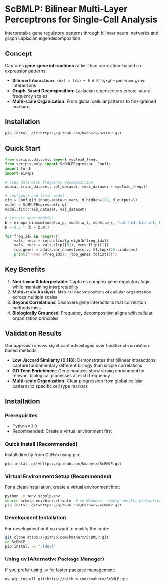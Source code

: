 # ScBMLP: Bilinear Multi-Layer Perceptrons for Single-Cell Analysis

Interpretable gene regulatory patterns through bilinear neural networks and graph Laplacian eigendecomposition.

## Concept

Captures **gene-gene interactions** rather than correlation-based co-expression patterns.

- **Bilinear Interactions**: `(Wx) ⊙ (Vx) → B ∈ ℝ^(g×g)` - pairwise gene interactions
- **Graph-Based Decomposition**: Laplacian eigenvectors create natural frequency scales
- **Multi-scale Organization**: From global cellular patterns to fine-grained markers

## Installation

```bash
pip install git+https://github.com/kmaherx/ScBMLP.git
```

## Quick Start

```python
from scripts.datasets import myeloid_freqs
from scripts.bmlp import ScBMLPRegressor, Config
import torch
import einops

# load data with frequency decomposition
adata, train_dataset, val_dataset, test_dataset = myeloid_freqs()

# configure and train model
cfg = Config(d_input=adata.n_vars, d_hidden=128, d_output=5)
model = ScBMLPRegressor(cfg)
model.fit(train_dataset, val_dataset)

# extract gene modules
b = einops.einsum(model.w_p, model.w_l, model.w_r, "out hid, hid in1, hid in2 -> out in1 in2")
b = 0.5 * (b + b.mT)

for freq_idx in range(5):
    vals, vecs = torch.linalg.eigh(b[freq_idx])
    vals, vecs = vals.flip([0]), vecs.flip([1])
    top_genes = adata.var_names[vecs[:, 0].topk(20).indices]
    print(f"Freq {freq_idx}: {top_genes.tolist()}")
```

## Key Benefits

1. **Non-linear & Interpretable**: Captures complex gene regulatory logic while maintaining interpretability
2. **Multi-scale Analysis**: Natural decomposition of cellular organization across multiple scales
3. **Beyond Correlations**: Discovers gene interactions that correlation methods miss
4. **Biologically Grounded**: Frequency decomposition aligns with cellular organization principles

## Validation Results

Our approach shows significant advantages over traditional correlation-based methods:

- **Low Jaccard Similarity (0.118)**: Demonstrates that bilinear interactions capture fundamentally different biology than simple correlations
- **GO Term Enrichment**: Gene modules show strong enrichment for relevant biological processes at each frequency
- **Multi-scale Organization**: Clear progression from global cellular patterns to specific cell type markers

## Installation

### Prerequisites

- Python ≥3.9
- Recommended: Create a virtual environment first

### Quick Install (Recommended)

Install directly from GitHub using pip:

```bash
pip install git+https://github.com/kmaherx/ScBMLP.git
```

### Virtual Environment Setup (Recommended)

For a clean installation, create a virtual environment first:

```bash
python -m venv scbmlp-env
source scbmlp-env/bin/activate  # on Windows: scbmlp-env\Scripts\activate
pip install git+https://github.com/kmaherx/ScBMLP.git
```

### Development Installation

For development or if you want to modify the code:

```bash
git clone https://github.com/kmaherx/ScBMLP.git
cd ScBMLP
pip install -e ".[dev]"
```

### Using uv (Alternative Package Manager)

If you prefer using `uv` for faster package management:

```bash
uv pip install git+https://github.com/kmaherx/ScBMLP.git
```
